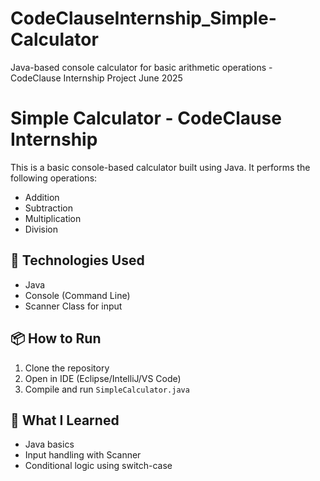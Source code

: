 # CodeClauseInternship_Simple-Calculator
Java-based console calculator for basic arithmetic operations - CodeClause Internship Project June 2025


# Simple Calculator - CodeClause Internship

This is a basic console-based calculator built using Java. It performs the following operations:
- Addition
- Subtraction
- Multiplication
- Division

## 🚀 Technologies Used
- Java
- Console (Command Line)
- Scanner Class for input

## 📦 How to Run
1. Clone the repository
2. Open in IDE (Eclipse/IntelliJ/VS Code)
3. Compile and run `SimpleCalculator.java`

## 🧠 What I Learned
- Java basics
- Input handling with Scanner
- Conditional logic using switch-case

